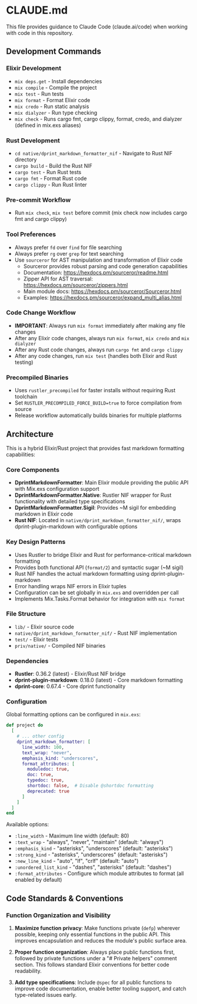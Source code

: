 # CLAUDE.md

This file provides guidance to Claude Code (claude.ai/code) when working with
code in this repository.

## Development Commands

### Elixir Development

- `mix deps.get` - Install dependencies
- `mix compile` - Compile the project
- `mix test` - Run tests
- `mix format` - Format Elixir code
- `mix credo` - Run static analysis
- `mix dialyzer` - Run type checking
- `mix check` - Runs cargo fmt, cargo clippy, format, credo, and dialyzer
  (defined in mix.exs aliases)

### Rust Development

- `cd native/dprint_markdown_formatter_nif` - Navigate to Rust NIF directory
- `cargo build` - Build the Rust NIF
- `cargo test` - Run Rust tests
- `cargo fmt` - Format Rust code
- `cargo clippy` - Run Rust linter

### Pre-commit Workflow

- Run `mix check`, `mix test` before commit (mix check now includes cargo fmt
  and cargo clippy)

### Tool Preferences

- Always prefer `fd` over `find` for file searching
- Always prefer `rg` over `grep` for text searching
- Use `sourceror` for AST manipulation and transformation of Elixir code
  - Sourceror provides robust parsing and code generation capabilities
  - Documentation: https://hexdocs.pm/sourceror/readme.html
  - Zipper API for AST traversal: https://hexdocs.pm/sourceror/zippers.html  
  - Main module docs: https://hexdocs.pm/sourceror/Sourceror.html
  - Examples: https://hexdocs.pm/sourceror/expand_multi_alias.html

### Code Change Workflow

- **IMPORTANT**: Always run `mix format` immediately after making any file
  changes
- After any Elixir code changes, always run `mix format`, `mix credo` and
  `mix dialyzer`
- After any Rust code changes, always run `cargo fmt` and `cargo clippy`
- After any code changes, run `mix test` (handles both Elixir and Rust testing)

### Precompiled Binaries

- Uses `rustler_precompiled` for faster installs without requiring Rust
  toolchain
- Set `RUSTLER_PRECOMPILED_FORCE_BUILD=true` to force compilation from source
- Release workflow automatically builds binaries for multiple platforms

## Architecture

This is a hybrid Elixir/Rust project that provides fast markdown formatting
capabilities:

### Core Components

- **DprintMarkdownFormatter**: Main Elixir module providing the public API with
  Mix.exs configuration support
- **DprintMarkdownFormatter.Native**: Rustler NIF wrapper for Rust functionality
  with detailed type specifications
- **DprintMarkdownFormatter.Sigil**: Provides ~M sigil for embedding markdown in
  Elixir code
- **Rust NIF**: Located in `native/dprint_markdown_formatter_nif/`, wraps
  dprint-plugin-markdown with configurable options

### Key Design Patterns

- Uses Rustler to bridge Elixir and Rust for performance-critical markdown
  formatting
- Provides both functional API (`format/2`) and syntactic sugar (~M sigil)
- Rust NIF handles the actual markdown formatting using dprint-plugin-markdown
- Error handling wraps NIF errors in Elixir tuples
- Configuration can be set globally in `mix.exs` and overridden per call
- Implements Mix.Tasks.Format behavior for integration with `mix format`

### File Structure

- `lib/` - Elixir source code
- `native/dprint_markdown_formatter_nif/` - Rust NIF implementation
- `test/` - Elixir tests
- `priv/native/` - Compiled NIF binaries

### Dependencies

- **Rustler**: 0.36.2 (latest) - Elixir/Rust NIF bridge
- **dprint-plugin-markdown**: 0.18.0 (latest) - Core markdown formatting
- **dprint-core**: 0.67.4 - Core dprint functionality

### Configuration

Global formatting options can be configured in `mix.exs`:

```elixir
def project do
  [
    # ... other config
    dprint_markdown_formatter: [
      line_width: 100,
      text_wrap: "never",
      emphasis_kind: "underscores",
      format_attributes: [
        moduledoc: true,
        doc: true,
        typedoc: true,
        shortdoc: false,  # Disable @shortdoc formatting
        deprecated: true
      ]
    ]
  ]
end
```

Available options:

- `:line_width` - Maximum line width (default: 80)
- `:text_wrap` - "always", "never", "maintain" (default: "always")
- `:emphasis_kind` - "asterisks", "underscores" (default: "asterisks")
- `:strong_kind` - "asterisks", "underscores" (default: "asterisks")
- `:new_line_kind` - "auto", "lf", "crlf" (default: "auto")
- `:unordered_list_kind` - "dashes", "asterisks" (default: "dashes")
- `:format_attributes` - Configure which module attributes to format (all
  enabled by default)

## Code Standards & Conventions

### Function Organization and Visibility

1. **Maximize function privacy**: Make functions private (`defp`) wherever
   possible, keeping only essential functions in the public API. This improves
   encapsulation and reduces the module's public surface area.

2. **Proper function organization**: Always place public functions first,
   followed by private functions under a "# Private helpers" comment section.
   This follows standard Elixir conventions for better code readability.

3. **Add type specifications**: Include `@spec` for all public functions to
   improve code documentation, enable better tooling support, and catch
   type-related issues early.
